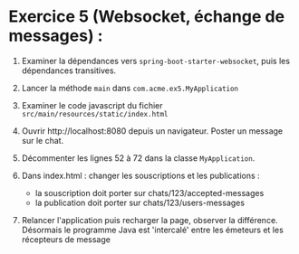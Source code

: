 # Exercice 5 (Websocket, échange de messages) :

1. Examiner la dépendances vers `spring-boot-starter-websocket`, puis les dépendances transitives.

2. Lancer la méthode `main` dans `com.acme.ex5.MyApplication`

3. Examiner le code javascript du fichier `src/main/resources/static/index.html`

3. Ouvrir http://localhost:8080 depuis un navigateur. Poster un message sur le chat.

4. Décommenter les lignes 52 à 72 dans la classe `MyApplication`.

5. Dans index.html : changer les souscriptions et les publications : 
   * la souscription doit porter sur chats/123/accepted-messages   
   * la publication doit porter sur chats/123/users-messages

6. Relancer l'application puis recharger la page, observer la différence. Désormais le programme Java est 'intercalé' entre les émeteurs et les récepteurs de message

